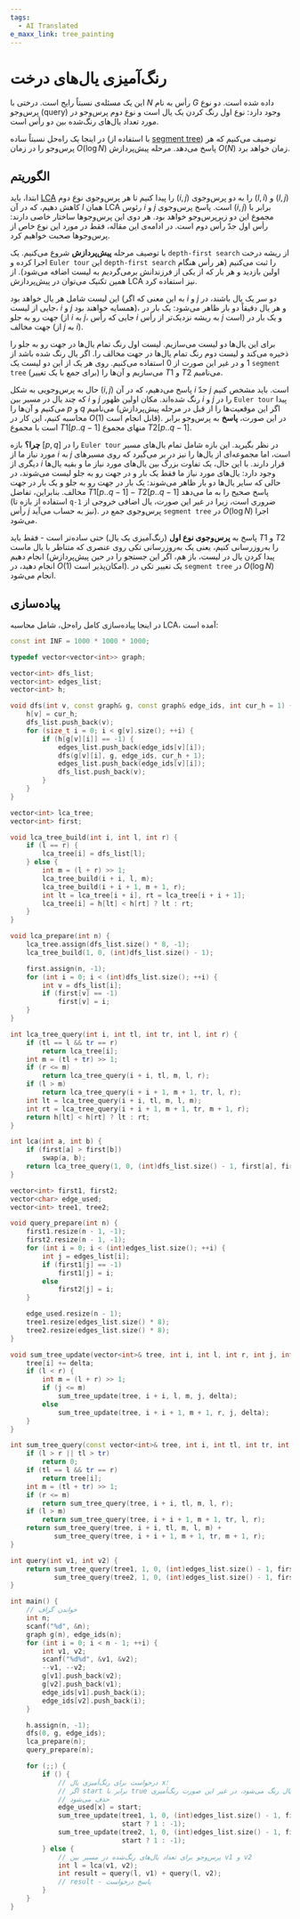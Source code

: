 ```yaml
---
tags:
  - AI Translated
e_maxx_link: tree_painting
---
```


# رنگ‌آمیزی یال‌های درخت

این یک مسئله‌ی نسبتاً رایج است. درختی با $N$ رأس به نام $G$ داده شده است. دو نوع پرس‌وجو (query) وجود دارد: نوع اول رنگ کردن یک یال است و نوع دوم پرس‌وجو در مورد تعداد یال‌های رنگ‌شده بین دو رأس است.

در اینجا یک راه‌حل نسبتاً ساده (با استفاده از [segment tree](../data_structures/segment_tree.md)) توصیف می‌کنیم که هر پرس‌وجو را در زمان $O(\log N)$ پاسخ می‌دهد.
مرحله پیش‌پردازش $O(N)$ زمان خواهد برد.

## الگوریتم

ابتدا، باید [LCA](lca.md) را پیدا کنیم تا هر پرس‌وجوی نوع دوم $(i,j)$ را به دو پرس‌وجوی $(l,i)$ و $(l,j)$ کاهش دهیم، که در آن $l$ همان LCA رئوس $i$ و $j$ است.
پاسخ پرس‌وجوی $(i,j)$ برابر با مجموع این دو زیرپرس‌وجو خواهد بود.
هر دوی این پرس‌وجوها ساختار خاصی دارند: رأس اول جدّ رأس دوم است.
در ادامه‌ی این مقاله، فقط در مورد این نوع خاص از پرس‌وجوها صحبت خواهیم کرد.

با توصیف مرحله **پیش‌پردازش** شروع می‌کنیم.
یک `depth-first search` از ریشه درخت اجرا کرده و `Euler tour` این `depth-first search` را ثبت می‌کنیم (هر رأس هنگام اولین بازدید و هر بار که از یکی از فرزندانش برمی‌گردیم به لیست اضافه می‌شود).
از همین تکنیک می‌توان در پیش‌پردازش LCA نیز استفاده کرد.

این لیست شامل هر یال خواهد بود (به این معنی که اگر $i$ و $j$ دو سر یک یال باشند، در جایی از لیست، $i$ و $j$ همسایه خواهند بود)، و هر یال دقیقاً دو بار ظاهر می‌شود: یک بار در جهت رو به جلو (از $i$ به $j$، جایی که رأس $i$ به ریشه نزدیک‌تر از رأس $j$ است) و یک بار در جهت مخالف (از $j$ به $i$).

برای این یال‌ها دو لیست می‌سازیم.
لیست اول رنگ تمام یال‌ها در جهت رو به جلو را ذخیره می‌کند و لیست دوم رنگ تمام یال‌ها در جهت مخالف را.
اگر یال رنگ شده باشد از $1$ و در غیر این صورت از $0$ استفاده می‌کنیم.
روی هر یک از این دو لیست یک `segment tree` (برای جمع با یک تغییر) می‌سازیم و آن‌ها را $T1$ و $T2$ می‌نامیم.

حال به پرس‌وجویی به شکل $(i,j)$ پاسخ می‌دهیم، که در آن $i$ جدّ $j$ است.
باید مشخص کنیم که چند یال در مسیر بین $i$ و $j$ رنگ شده‌اند.
مکان اولین ظهور $i$ و $j$ را در `Euler tour` پیدا می‌کنیم و آن‌ها را $p$ و $q$ می‌نامیم (اگر این موقعیت‌ها را از قبل در مرحله پیش‌پردازش محاسبه کنیم، این کار در $O(1)$ قابل انجام است).
در این صورت، **پاسخ** به پرس‌وجو برابر است با مجموع $T1[p..q-1]$ منهای مجموع $T2[p..q-1]$.

**چرا؟**
بازه $[p,q]$ را در `Euler tour` در نظر بگیرید.
این بازه شامل تمام یال‌های مسیر مورد نیاز ما از $i$ به $j$ است، اما مجموعه‌ای از یال‌ها را نیز در بر می‌گیرد که روی مسیرهای دیگری از $i$ قرار دارند.
با این حال، یک تفاوت بزرگ بین یال‌های مورد نیاز ما و بقیه یال‌ها وجود دارد: یال‌های مورد نیاز ما فقط یک بار و در جهت رو به جلو لیست می‌شوند، در حالی که سایر یال‌ها دو بار ظاهر می‌شوند: یک بار در جهت رو به جلو و یک بار در جهت مخالف.
بنابراین، تفاضل $T1[p..q-1] - T2[p..q-1]$ پاسخ صحیح را به ما می‌دهد (استفاده از بازه تا `q-1` ضروری است، زیرا در غیر این صورت، یال اضافی خروجی از رأس $j$ نیز به حساب می‌آید).
پرس‌وجوی جمع در `segment tree` در $O(\log N)$ اجرا می‌شود.

پاسخ به **پرس‌وجوی نوع اول** (رنگ‌آمیزی یک یال) حتی ساده‌تر است - فقط باید $T1$ و $T2$ را به‌روزرسانی کنیم، یعنی یک به‌روزرسانی تکی روی عنصری که متناظر با یال ماست انجام دهیم (پیدا کردن یال در لیست، باز هم، اگر این جستجو را در حین پیش‌پردازش انجام دهید، در $O(1)$ امکان‌پذیر است).
یک تغییر تکی در `segment tree` در $O(\log N)$ انجام می‌شود.

## پیاده‌سازی

در اینجا پیاده‌سازی کامل راه‌حل، شامل محاسبه LCA، آمده است:

```cpp
const int INF = 1000 * 1000 * 1000;

typedef vector<vector<int>> graph;

vector<int> dfs_list;
vector<int> edges_list;
vector<int> h;

void dfs(int v, const graph& g, const graph& edge_ids, int cur_h = 1) {
    h[v] = cur_h;
    dfs_list.push_back(v);
    for (size_t i = 0; i < g[v].size(); ++i) {
        if (h[g[v][i]] == -1) {
            edges_list.push_back(edge_ids[v][i]);
            dfs(g[v][i], g, edge_ids, cur_h + 1);
            edges_list.push_back(edge_ids[v][i]);
            dfs_list.push_back(v);
        }
    }
}

vector<int> lca_tree;
vector<int> first;

void lca_tree_build(int i, int l, int r) {
    if (l == r) {
        lca_tree[i] = dfs_list[l];
    } else {
        int m = (l + r) >> 1;
        lca_tree_build(i + i, l, m);
        lca_tree_build(i + i + 1, m + 1, r);
        int lt = lca_tree[i + i], rt = lca_tree[i + i + 1];
        lca_tree[i] = h[lt] < h[rt] ? lt : rt;
    }
}

void lca_prepare(int n) {
    lca_tree.assign(dfs_list.size() * 8, -1);
    lca_tree_build(1, 0, (int)dfs_list.size() - 1);

    first.assign(n, -1);
    for (int i = 0; i < (int)dfs_list.size(); ++i) {
        int v = dfs_list[i];
        if (first[v] == -1)
            first[v] = i;
    }
}

int lca_tree_query(int i, int tl, int tr, int l, int r) {
    if (tl == l && tr == r)
        return lca_tree[i];
    int m = (tl + tr) >> 1;
    if (r <= m)
        return lca_tree_query(i + i, tl, m, l, r);
    if (l > m)
        return lca_tree_query(i + i + 1, m + 1, tr, l, r);
    int lt = lca_tree_query(i + i, tl, m, l, m);
    int rt = lca_tree_query(i + i + 1, m + 1, tr, m + 1, r);
    return h[lt] < h[rt] ? lt : rt;
}

int lca(int a, int b) {
    if (first[a] > first[b])
        swap(a, b);
    return lca_tree_query(1, 0, (int)dfs_list.size() - 1, first[a], first[b]);
}

vector<int> first1, first2;
vector<char> edge_used;
vector<int> tree1, tree2;

void query_prepare(int n) {
    first1.resize(n - 1, -1);
    first2.resize(n - 1, -1);
    for (int i = 0; i < (int)edges_list.size(); ++i) {
        int j = edges_list[i];
        if (first1[j] == -1)
            first1[j] = i;
        else
            first2[j] = i;
    }

    edge_used.resize(n - 1);
    tree1.resize(edges_list.size() * 8);
    tree2.resize(edges_list.size() * 8);
}

void sum_tree_update(vector<int>& tree, int i, int l, int r, int j, int delta) {
    tree[i] += delta;
    if (l < r) {
        int m = (l + r) >> 1;
        if (j <= m)
            sum_tree_update(tree, i + i, l, m, j, delta);
        else
            sum_tree_update(tree, i + i + 1, m + 1, r, j, delta);
    }
}

int sum_tree_query(const vector<int>& tree, int i, int tl, int tr, int l, int r) {
    if (l > r || tl > tr)
        return 0;
    if (tl == l && tr == r)
        return tree[i];
    int m = (tl + tr) >> 1;
    if (r <= m)
        return sum_tree_query(tree, i + i, tl, m, l, r);
    if (l > m)
        return sum_tree_query(tree, i + i + 1, m + 1, tr, l, r);
    return sum_tree_query(tree, i + i, tl, m, l, m) +
           sum_tree_query(tree, i + i + 1, m + 1, tr, m + 1, r);
}

int query(int v1, int v2) {
    return sum_tree_query(tree1, 1, 0, (int)edges_list.size() - 1, first[v1], first[v2] - 1) -
           sum_tree_query(tree2, 1, 0, (int)edges_list.size() - 1, first[v1], first[v2] - 1);
}

int main() {
    // خواندن گراف
    int n;
    scanf("%d", &n);
    graph g(n), edge_ids(n);
    for (int i = 0; i < n - 1; ++i) {
        int v1, v2;
        scanf("%d%d", &v1, &v2);
        --v1, --v2;
        g[v1].push_back(v2);
        g[v2].push_back(v1);
        edge_ids[v1].push_back(i);
        edge_ids[v2].push_back(i);
    }

    h.assign(n, -1);
    dfs(0, g, edge_ids);
    lca_prepare(n);
    query_prepare(n);

    for (;;) {
        if () {
            // درخواست برای رنگ‌آمیزی یال x؛
            // اگر start برابر با true باشد، یال رنگ می‌شود، در غیر این صورت رنگ‌آمیزی
            // حذف می‌شود
            edge_used[x] = start;
            sum_tree_update(tree1, 1, 0, (int)edges_list.size() - 1, first1[x],
                            start ? 1 : -1);
            sum_tree_update(tree2, 1, 0, (int)edges_list.size() - 1, first2[x],
                            start ? 1 : -1);
        } else {
            // پرس‌وجو برای تعداد یال‌های رنگ‌شده در مسیر بین v1 و v2
            int l = lca(v1, v2);
            int result = query(l, v1) + query(l, v2);
            // result - پاسخ درخواست
        }
    }
}
```